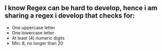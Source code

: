 <h2> I know Regex can be hard to develop, hence i am sharing a regex i develop that checks for:</h2>
<ul>
<li>One uppercase letter</li>
<li>One lowercase letter</li>
<li>At least (4) numeric digits</li>
<li>Min: 8, no longer than 20</li>


</ul>
